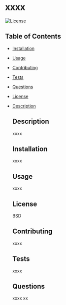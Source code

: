 # xxxx
  [![License](https://img.shields.io/badge/License-BSD_3--Clause-blue.svg)](https://opensource.org/licenses/BSD-3-Clause)
  ## Table of Contents
  * [Installation](#installation)
* [Usage](#usage)
* [Contributing](#contributing)
* [Tests](#tests)
* [Questions](#questions)
 * [License](#license)
* [Description](#description)
  ## Description
  xxxx
  ## Installation
  xxxx
  ## Usage
  xxxx
  
  ## License
     BSD
  ## Contributing
  xxxx
  ## Tests
  xxxx
  ## Questions
  xxxx
  xx


